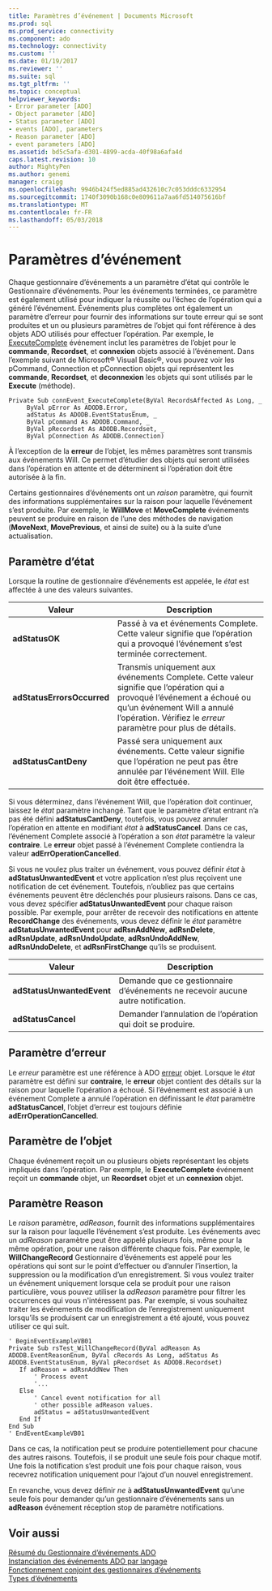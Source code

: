 ```yaml
---
title: Paramètres d’événement | Documents Microsoft
ms.prod: sql
ms.prod_service: connectivity
ms.component: ado
ms.technology: connectivity
ms.custom: ''
ms.date: 01/19/2017
ms.reviewer: ''
ms.suite: sql
ms.tgt_pltfrm: ''
ms.topic: conceptual
helpviewer_keywords:
- Error parameter [ADO]
- Object parameter [ADO]
- Status parameter [ADO]
- events [ADO], parameters
- Reason parameter [ADO]
- event parameters [ADO]
ms.assetid: bd5c5afa-d301-4899-acda-40f98a6afa4d
caps.latest.revision: 10
author: MightyPen
ms.author: genemi
manager: craigg
ms.openlocfilehash: 9946b424f5ed885ad432610c7c053dddc6332954
ms.sourcegitcommit: 1740f3090b168c0e809611a7aa6fd514075616bf
ms.translationtype: MT
ms.contentlocale: fr-FR
ms.lasthandoff: 05/03/2018
---
```

# <a name="event-parameters"></a>Paramètres d’événement
Chaque gestionnaire d’événements a un paramètre d’état qui contrôle le Gestionnaire d’événements. Pour les événements terminées, ce paramètre est également utilisé pour indiquer la réussite ou l’échec de l’opération qui a généré l’événement. Événements plus complètes ont également un paramètre d’erreur pour fournir des informations sur toute erreur qui se sont produites et un ou plusieurs paramètres de l’objet qui font référence à des objets ADO utilisés pour effectuer l’opération. Par exemple, le [ExecuteComplete](../../../ado/reference/ado-api/executecomplete-event-ado.md) événement inclut les paramètres de l’objet pour le **commande**, **Recordset**, et **connexion** objets associé à l’événement. Dans l’exemple suivant de Microsoft® Visual Basic®, vous pouvez voir les pCommand, Connection et pConnection objets qui représentent les **commande**, **Recordset**, et **deconnexion** les objets qui sont utilisés par le **Execute** (méthode).  
  
```  
Private Sub connEvent_ExecuteComplete(ByVal RecordsAffected As Long, _  
     ByVal pError As ADODB.Error, _  
     adStatus As ADODB.EventStatusEnum, _  
     ByVal pCommand As ADODB.Command, _  
     ByVal pRecordset As ADODB.Recordset, _  
     ByVal pConnection As ADODB.Connection)  
```  
  
 À l’exception de la **erreur** de l’objet, les mêmes paramètres sont transmis aux événements Will. Ce permet d’étudier des objets qui seront utilisées dans l’opération en attente et de déterminent si l’opération doit être autorisée à la fin.  
  
 Certains gestionnaires d’événements ont un *raison* paramètre, qui fournit des informations supplémentaires sur la raison pour laquelle l’événement s’est produite. Par exemple, le **WillMove** et **MoveComplete** événements peuvent se produire en raison de l’une des méthodes de navigation (**MoveNext**, **MovePrevious**, et ainsi de suite) ou à la suite d’une actualisation.  
  
## <a name="status-parameter"></a>Paramètre d’état  
 Lorsque la routine de gestionnaire d’événements est appelée, le *état* est affectée à une des valeurs suivantes.  
  
|Valeur| Description|  
|-----------|-----------------|  
|**adStatusOK**|Passé à va et événements Complete. Cette valeur signifie que l’opération qui a provoqué l’événement s’est terminée correctement.|  
|**adStatusErrorsOccurred**|Transmis uniquement aux événements Complete. Cette valeur signifie que l’opération qui a provoqué l’événement a échoué ou qu’un événement Will a annulé l’opération. Vérifiez le *erreur* paramètre pour plus de détails.|  
|**adStatusCantDeny**|Passé sera uniquement aux événements. Cette valeur signifie que l’opération ne peut pas être annulée par l’événement Will. Elle doit être effectuée.|  
  
 Si vous déterminez, dans l’événement Will, que l’opération doit continuer, laissez le *état* paramètre inchangé. Tant que le paramètre d’état entrant n’a pas été défini **adStatusCantDeny**, toutefois, vous pouvez annuler l’opération en attente en modifiant *état* à **adStatusCancel**. Dans ce cas, l’événement Complete associé à l’opération a son *état* paramètre la valeur **contraire**. Le **erreur** objet passé à l’événement Complete contiendra la valeur **adErrOperationCancelled**.  
  
 Si vous ne voulez plus traiter un événement, vous pouvez définir *état* à **adStatusUnwantedEvent** et votre application n’est plus reçoivent une notification de cet événement. Toutefois, n’oubliez pas que certains événements peuvent être déclenchés pour plusieurs raisons. Dans ce cas, vous devez spécifier **adStatusUnwantedEvent** pour chaque raison possible. Par exemple, pour arrêter de recevoir des notifications en attente **RecordChange** des événements, vous devez définir le *état* paramètre **adStatusUnwantedEvent** pour  **adRsnAddNew**, **adRsnDelete**, **adRsnUpdate**, **adRsnUndoUpdate**, **adRsnUndoAddNew**, **adRsnUndoDelete**, et **adRsnFirstChange** qu’ils se produisent.  
  
|Valeur| Description|  
|-----------|-----------------|  
|**adStatusUnwantedEvent**|Demande que ce gestionnaire d’événements ne recevoir aucune autre notification.|  
|**adStatusCancel**|Demander l’annulation de l’opération qui doit se produire.|  
  
## <a name="error-parameter"></a>Paramètre d’erreur  
 Le *erreur* paramètre est une référence à ADO [erreur](../../../ado/reference/ado-api/error-object.md) objet. Lorsque le *état* paramètre est défini sur **contraire**, le **erreur** objet contient des détails sur la raison pour laquelle l’opération a échoué. Si l’événement est associé à un événement Complete a annulé l’opération en définissant le *état* paramètre **adStatusCancel**, l’objet d’erreur est toujours définie  **adErrOperationCancelled**.  
  
## <a name="object-parameter"></a>Paramètre de l’objet  
 Chaque événement reçoit un ou plusieurs objets représentant les objets impliqués dans l’opération. Par exemple, le **ExecuteComplete** événement reçoit un **commande** objet, un **Recordset** objet et un **connexion** objet.  
  
## <a name="reason-parameter"></a>Paramètre Reason  
 Le *raison* paramètre, *adReason*, fournit des informations supplémentaires sur la raison pour laquelle l’événement s’est produite. Les événements avec un *adReason* paramètre peut être appelé plusieurs fois, même pour la même opération, pour une raison différente chaque fois. Par exemple, le **WillChangeRecord** Gestionnaire d’événements est appelé pour les opérations qui sont sur le point d’effectuer ou d’annuler l’insertion, la suppression ou la modification d’un enregistrement. Si vous voulez traiter un événement uniquement lorsque cela se produit pour une raison particulière, vous pouvez utiliser la *adReason* paramètre pour filtrer les occurrences qui vous n'intéressent pas. Par exemple, si vous souhaitez traiter les événements de modification de l’enregistrement uniquement lorsqu’ils se produisent car un enregistrement a été ajouté, vous pouvez utiliser ce qui suit.  
  
```  
' BeginEventExampleVB01  
Private Sub rsTest_WillChangeRecord(ByVal adReason As ADODB.EventReasonEnum, ByVal cRecords As Long, adStatus As ADODB.EventStatusEnum, ByVal pRecordset As ADODB.Recordset)  
   If adReason = adRsnAddNew Then  
       ' Process event  
       '...  
   Else  
       ' Cancel event notification for all  
       ' other possible adReason values.  
       adStatus = adStatusUnwantedEvent  
   End If  
End Sub  
' EndEventExampleVB01  
```  
  
 Dans ce cas, la notification peut se produire potentiellement pour chacune des autres raisons. Toutefois, il se produit une seule fois pour chaque motif. Une fois la notification s’est produit une fois pour chaque raison, vous recevrez notification uniquement pour l’ajout d’un nouvel enregistrement.  
  
 En revanche, vous devez définir *ne* à **adStatusUnwantedEvent** qu’une seule fois pour demander qu’un gestionnaire d’événements sans un **adReason** événement réception stop de paramètre notifications.  
  
## <a name="see-also"></a>Voir aussi  
 [Résumé du Gestionnaire d’événements ADO](../../../ado/guide/data/ado-event-handler-summary.md)   
 [Instanciation des événements ADO par langage](../../../ado/guide/data/ado-event-instantiation-by-language.md)   
 [Fonctionnement conjoint des gestionnaires d’événements](../../../ado/guide/data/how-event-handlers-work-together.md)   
 [Types d’événements](../../../ado/guide/data/types-of-events.md)
